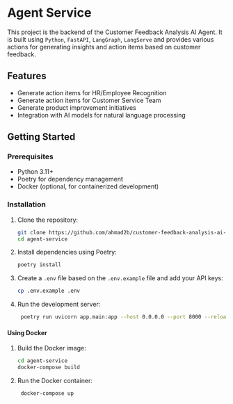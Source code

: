 # Agent Service

This project is the backend of the Customer Feedback Analysis AI Agent. It is built using `Python`, `FastAPI`, `LangGraph`, `LangServe` and provides various actions for generating insights and action items based on customer feedback.

## Features

- Generate action items for HR/Employee Recognition
- Generate action items for Customer Service Team
- Generate product improvement initiatives
- Integration with AI models for natural language processing

## Getting Started

### Prerequisites

- Python 3.11+
- Poetry for dependency management
- Docker (optional, for containerized development)

### Installation

1. Clone the repository:

   ```bash
   git clone https://github.com/ahmad2b/customer-feedback-analysis-ai-agent.git
   cd agent-service
   ```

2. Install dependencies using Poetry:

   ```bash
   poetry install
   ```

3. Create a `.env` file based on the `.env.example` file and add your API keys:

   ```bash
   cp .env.example .env
   ```

4. Run the development server:

   ```bash
    poetry run uvicorn app.main:app --host 0.0.0.0 --port 8000 --reload
   ```

#### Using Docker

1. Build the Docker image:

   ```bash
   cd agent-service
   docker-compose build
   ```

2. Run the Docker container:

   ```bash
    docker-compose up
   ```

